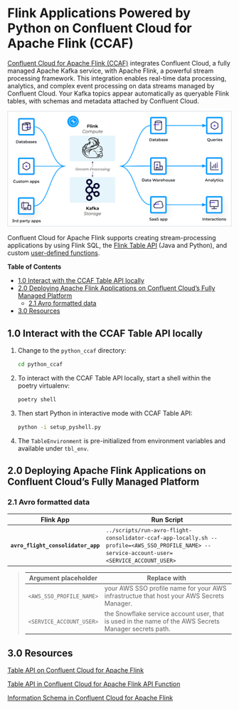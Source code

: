 # Flink Applications Powered by Python on Confluent Cloud for Apache Flink (CCAF)
[Confluent Cloud for Apache Flink (CCAF)](https://docs.confluent.io/cloud/current/flink/overview.html) integrates Confluent Cloud, a fully managed Apache Kafka service, with Apache Flink, a powerful stream processing framework. This integration enables real-time data processing, analytics, and complex event processing on data streams managed by Confluent Cloud.  Your Kafka topics appear automatically as queryable Flink tables, with schemas and metadata attached by Confluent Cloud.

![flink-kafka-ecosystem](../.blog/images/flink-kafka-ecosystem.png)

Confluent Cloud for Apache Flink supports creating stream-processing applications by using Flink SQL, the [Flink Table API](https://docs.confluent.io/cloud/current/flink/reference/table-api.html#flink-table-api) (Java and Python), and custom [user-defined functions](https://docs.confluent.io/cloud/current/flink/concepts/user-defined-functions.html#flink-sql-udfs).

**Table of Contents**

<!-- toc -->
+ [1.0 Interact with the CCAF Table API locally](#10-interact-with-the-ccaf-table-api-locally)
+ [2.0 Deploying Apache Flink Applications on Confluent Cloud’s Fully Managed Platform](#20-deploying-apache-flink-applications-on-confluent-clouds-fully-managed-platform)
  * [2.1 Avro formatted data](#21-avro-formatted-data)
+ [3.0 Resources](#30-resources)
<!-- tocstop -->


## 1.0 Interact with the CCAF Table API locally

1. Change to the `python_ccaf` directory:

    ```bash
    cd python_ccaf
    ```

2. To interact with the CCAF Table API locally, start a shell within the poetry virtualenv:

    ```bash
    poetry shell
    ```

3. Then start Python in interactive mode with CCAF Table API:

    ```bash
    python -i setup_pyshell.py
    ```

4. The `TableEnvironment` is pre-initialized from environment variables and available under `tbl_env`.

## 2.0 Deploying Apache Flink Applications on Confluent Cloud’s Fully Managed Platform

### 2.1 Avro formatted data
Flink App|Run Script
-|-
**`avro_flight_consolidator_app`**|`../scripts/run-avro-flight-consolidator-ccaf-app-locally.sh --profile=<AWS_SSO_PROFILE_NAME> --service-account-user=<SERVICE_ACCOUNT_USER>`

> Argument placeholder|Replace with
> -|-
> `<AWS_SSO_PROFILE_NAME>`|your AWS SSO profile name for your AWS infrastructue that host your AWS Secrets Manager.
> `<SERVICE_ACCOUNT_USER>`|the Snowflake service account user, that is used in the name of the AWS Secrets Manager secrets path.

## 3.0 Resources
[Table API on Confluent Cloud for Apache Flink](https://docs.confluent.io/cloud/current/flink/reference/table-api.html#table-api-on-af-long)

[Table API in Confluent Cloud for Apache Flink API Function](https://docs.confluent.io/cloud/current/flink/reference/functions/table-api-functions.html#flink-table-api-functions)

[Information Schema in Confluent Cloud for Apache Flink](https://docs.confluent.io/cloud/current/flink/reference/flink-sql-information-schema.html)

